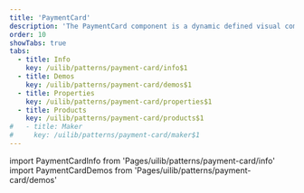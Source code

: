 ```yaml
---
title: 'PaymentCard'
description: 'The PaymentCard component is a dynamic defined visual component imitate a physical payment card.'
order: 10
showTabs: true
tabs:
  - title: Info
    key: /uilib/patterns/payment-card/info$1
  - title: Demos
    key: /uilib/patterns/payment-card/demos$1
  - title: Properties
    key: /uilib/patterns/payment-card/properties$1
  - title: Products
    key: /uilib/patterns/payment-card/products$1
#   - title: Maker
#     key: /uilib/patterns/payment-card/maker$1
---
```


import PaymentCardInfo from 'Pages/uilib/patterns/payment-card/info'
import PaymentCardDemos from 'Pages/uilib/patterns/payment-card/demos'

<PaymentCardInfo />
<PaymentCardDemos />
